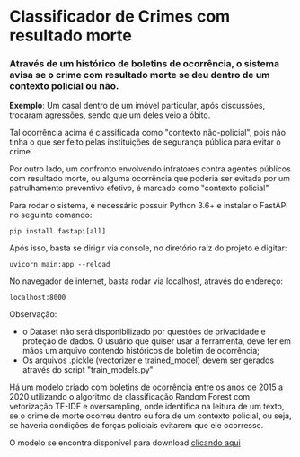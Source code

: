 # Classificador de Crimes com resultado morte
### Através de um histórico de boletins de ocorrência, o sistema avisa se o crime com resultado morte se deu dentro de um contexto policial ou não.

**Exemplo**: Um casal dentro de um imóvel particular, após discussões, trocaram agressões, sendo que um deles veio a óbito. 

Tal ocorrência acima é classificada como "contexto não-policial", pois não tinha o que ser feito pelas instituições de segurança pública para evitar o crime. 

Por outro lado, um confronto envolvendo infratores contra agentes públicos com resultado morte, ou alguma ocorrência que poderia ser evitada por um patrulhamento preventivo efetivo, é marcado como "contexto policial"

Para rodar o sistema, é necessário possuir Python 3.6+ e instalar o FastAPI no seguinte comando:
```
pip install fastapi[all]
```

Após isso, basta se dirigir via console, no diretório raíz do projeto e digitar:

```
uvicorn main:app --reload
```

No navegador de internet, basta rodar via localhost, através do endereço:

```
localhost:8000
```

Observação: 
- o Dataset não será disponibilizado por questões de privacidade e proteção de dados. O usuário que quiser usar a ferramenta, deve ter em mãos um arquivo contendo históricos de boletim de ocorrência; 
- Os arquivos .pickle (vectorizer e trained_model) devem ser gerados através do script "train_models.py"

Há um modelo criado com boletins de ocorrência entre os anos de 2015 a 2020 utilizando o algoritmo de classificação Random Forest com vetorização TF-IDF e oversampling, onde identifica na leitura de um texto, se o crime de morte ocorreu dentro ou fora de um contexto policial, ou seja, se haveria condições de forças policiais evitarem que ele ocorresse.

O modelo se encontra disponível para download [clicando aqui](https://drive.google.com/file/d/1nb7p-oWIZ8YlcxBcxyCKrgvwLqx-b1X8/view?usp=share_link) 
